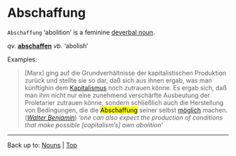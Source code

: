 # Abschaffung

`Abschaffung` ‘abolition’ is a feminine [deverbal noun](../../deverbalNouns.md).

*qv.* **[abschaffen](../../../verbs/a/ab/abschaffen.md)** *vb.* ‘abolish’

Examples:

> [Marx] ging auf die Grundverhältnisse der kapitalistischen Produktion zurück und stellte sie so dar, daß sich aus ihnen ergab, was man künftighin dem [Kapitalismus](../../k/ka/Kapitalismus.md) noch zutrauen könne. Es ergab sich, daß man ihm nicht nur eine zunehmend verschärfte Ausbeutung der Proletarier zutrauen könne, sondern schließlich auch die Herstellung von Bedingungen, die die <mark>Abschaffung</mark> seiner selbst [möglich](../../../adjectives/m/moe/moeglich.md) machen. (*[Walter Benjamin](../../../texts/WalterBenjamin/DasKunstWerk.md)*) *‘one can also expect the production of conditions that make possible \[capitalism’s\] own abolition’*

----

Back up to: [Nouns](../../index.md) | [Top](../../../index.md)
